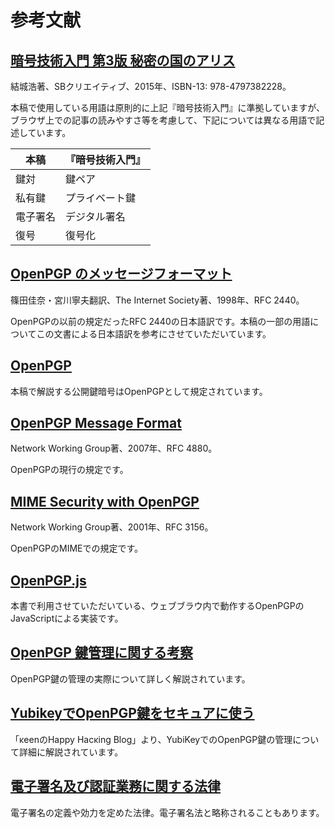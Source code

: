 # 参考文献

## [暗号技術入門 第3版 秘密の国のアリス](https://www.hyuki.com/cr/)
結城浩著、SBクリエイティブ、2015年、ISBN-13: 978-4797382228。

本稿で使用している用語は原則的に上記『暗号技術入門』に準拠していますが、ブラウザ上での記事の読みやすさ等を考慮して、下記については異なる用語で記述しています。

|本稿|『暗号技術入門』|
|---|---|
|鍵対|鍵ペア|
|私有鍵|プライベート鍵|
|電子署名|デジタル署名|
|復号|復号化|

## [OpenPGP のメッセージフォーマット](https://www.ipa.go.jp/security/rfc/RFC2440JA.html)
篠田佳奈・宮川寧夫翻訳、The Internet Society著、1998年、RFC 2440。

OpenPGPの以前の規定だったRFC 2440の日本語訳です。本稿の一部の用語についてこの文書による日本語訳を参考にさせていただいています。

## [OpenPGP](https://www.openpgp.org/)
本稿で解説する公開鍵暗号はOpenPGPとして規定されています。

## [OpenPGP Message Format](https://tools.ietf.org/html/rfc4880)
Network Working Group著、2007年、RFC 4880。

OpenPGPの現行の規定です。

## [MIME Security with OpenPGP](https://tools.ietf.org/html/rfc3156)
Network Working Group著、2001年、RFC 3156。

OpenPGPのMIMEでの規定です。

## [OpenPGP.js](https://openpgpjs.org/)
本書で利用させていただいている、ウェブブラウ内で動作するOpenPGPのJavaScriptによる実装です。

## [OpenPGP 鍵管理に関する考察](https://text.baldanders.info/openpgp/openpgp-key-management/)
OpenPGP鍵の管理の実際について詳しく解説されています。

## [YubikeyでOpenPGP鍵をセキュアに使う](https://keens.github.io/blog/2021/03/23/yubikeywotsukau_openpghen/)
「κeenのHappy Hacκing Blog」より、YubiKeyでのOpenPGP鍵の管理について詳細に解説されています。

## [電子署名及び認証業務に関する法律](https://elaws.e-gov.go.jp/search/elawsSearch/elaws_search/lsg0500/detail?lawId=412AC0000000102)
電子署名の定義や効力を定めた法律。電子署名法と略称されることもあります。

